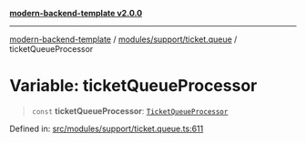[**modern-backend-template v2.0.0**](../../../../README.md)

***

[modern-backend-template](../../../../modules.md) / [modules/support/ticket.queue](../README.md) / ticketQueueProcessor

# Variable: ticketQueueProcessor

> `const` **ticketQueueProcessor**: [`TicketQueueProcessor`](../classes/TicketQueueProcessor.md)

Defined in: [src/modules/support/ticket.queue.ts:611](https://github.com/maemreyo/saas-4cus-nodejs/blob/2a5b3f3aa11335dfa561e80e1feabb8e6084261e/src/modules/support/ticket.queue.ts#L611)
